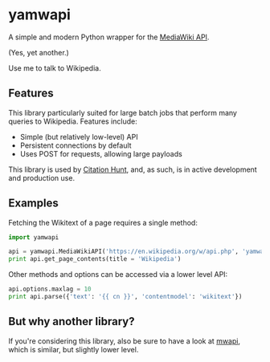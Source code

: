 # yamwapi

A simple and modern Python wrapper for the [MediaWiki API](https://www.mediawiki.org/wiki/API:Main_page).

(Yes, yet another.)

Use me to talk to Wikipedia.

## Features

This library particularly suited for large batch jobs that perform many queries
to Wikipedia. Features include:

* Simple (but relatively low-level) API
* Persistent connections by default
* Uses POST for requests, allowing large payloads

This library is used by [Citation Hunt](https://tools.wmflabs.org/citationhunt),
and, as such, is in active development and production use.

## Examples

Fetching the Wikitext of a page requires a single method:

```python
import yamwapi

api = yamwapi.MediaWikiAPI('https://en.wikipedia.org/w/api.php', 'yamwapi UA')
print api.get_page_contents(title = 'Wikipedia')
```

Other methods and options can be accessed via a lower level API:

```python
api.options.maxlag = 10
print api.parse({'text': '{{ cn }}', 'contentmodel': 'wikitext'})
```

## But why another library?

If you're considering this library, also be sure to have a look at
[mwapi](https://pypi.org/project/mwapi/), which is similar, but slightly lower
level.
